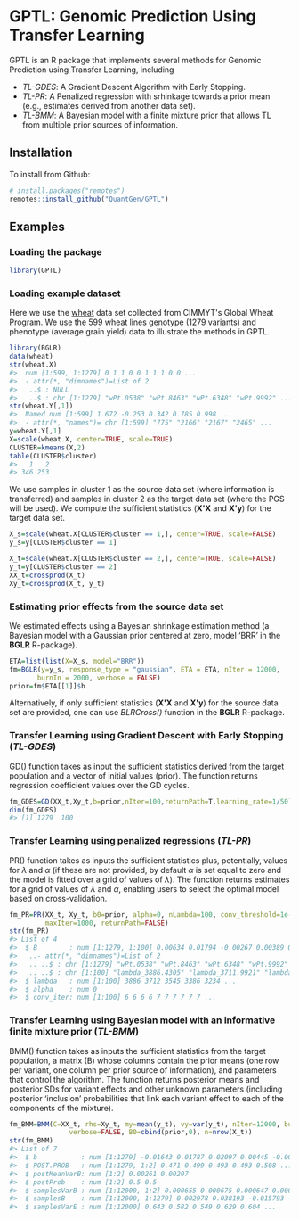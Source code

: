 GPTL: Genomic Prediction Using Transfer Learning
================================================

GPTL is an R package that implements several methods for Genomic Prediction using Transfer Learning, including
 -  *TL-GDES*: A Gradient Descent Algorithm with Early Stopping.
 -  *TL-PR*: A Penalized regression with srhinkage towards a prior mean (e.g., estimates derived from another data set).
 -  *TL-BMM*: A Bayesian model with a finite mixture prior that allows TL from multiple prior sources of information.

Installation
------------

To install from Github:

```R
# install.packages("remotes")
remotes::install_github("QuantGen/GPTL")
```

Examples
--------

### Loading the package

```R
library(GPTL)
```

### Loading example dataset

Here we use the [wheat](https://doi.org/10.1104/pp.105.063438) data set collected from CIMMYT's Global Wheat Program. We use the 599 wheat lines genotype (1279 variants) and phenotype (average grain yield) data to illustrate the methods in GPTL.

```R
library(BGLR)
data(wheat)
str(wheat.X)
#>  num [1:599, 1:1279] 0 1 1 0 0 1 1 1 0 0 ...
#>  - attr(*, "dimnames")=List of 2
#>   ..$ : NULL
#>   ..$ : chr [1:1279] "wPt.0538" "wPt.8463" "wPt.6348" "wPt.9992" ...
str(wheat.Y[,1])
#>  Named num [1:599] 1.672 -0.253 0.342 0.785 0.998 ...
#>  - attr(*, "names")= chr [1:599] "775" "2166" "2167" "2465" ...
y=wheat.Y[,1]
X=scale(wheat.X, center=TRUE, scale=TRUE)
CLUSTER=kmeans(X,2)
table(CLUSTER$cluster)
#>   1   2 
#> 346 253 
```

We use samples in cluster 1 as the source data set (where information is transferred) and samples in cluster 2 as the target data set (where the PGS will be used). We compute the sufficient statistics (**X'X** and **X'y**) for the target data set.

```R
X_s=scale(wheat.X[CLUSTER$cluster == 1,], center=TRUE, scale=FALSE)
y_s=y[CLUSTER$cluster == 1]

X_t=scale(wheat.X[CLUSTER$cluster == 2,], center=TRUE, scale=FALSE)
y_t=y[CLUSTER$cluster == 2]
XX_t=crossprod(X_t)
Xy_t=crossprod(X_t, y_t)
```

### Estimating prior effects from the source data set

We estimated effects using a Bayesian shrinkage estimation method (a Bayesian model with a Gaussian prior centered at zero, model ‘BRR’ in the **BGLR** R-package).

```R
ETA=list(list(X=X_s, model="BRR"))
fm=BGLR(y=y_s, response_type = "gaussian", ETA = ETA, nIter = 12000,
       burnIn = 2000, verbose = FALSE)
prior=fm$ETA[[1]]$b
```

Alternatively, if only sufficient statistics (**X'X** and **X'y**) for the source data set are provided, one can use *BLRCross()* function in the **BGLR** R-package.

### Transfer Learning using Gradient Descent with Early Stopping (*TL-GDES*)

GD() function takes as input the sufficient statistics derived from the target population and a vector of initial values (prior). The function returns regression coefficient values over the GD cycles.

```R
fm_GDES=GD(XX_t,Xy_t,b=prior,nIter=100,returnPath=T,learning_rate=1/50)
dim(fm_GDES)
#> [1] 1279  100
```

### Transfer Learning using penalized regressions (*TL-PR*)

PR() function takes as inputs the sufficient statistics plus, potentially, values for $\lambda$ and $\alpha$ (if these are not provided, by default $\alpha$ is set equal to zero and the model is fitted over a grid of values of $\lambda$). The function returns estimates for a grid of values of $\lambda$ and $\alpha$, enabling users to select the optimal model based on cross-validation.

```R
fm_PR=PR(XX_t, Xy_t, b0=prior, alpha=0, nLambda=100, conv_threshold=1e-4,
         maxIter=1000, returnPath=FALSE)
str(fm_PR)
#> List of 4
#>  $ B        : num [1:1279, 1:100] 0.00634 0.01794 -0.00267 0.00389 0.00399 ...
#>   ..- attr(*, "dimnames")=List of 2
#>   .. ..$ : chr [1:1279] "wPt.0538" "wPt.8463" "wPt.6348" "wPt.9992" ...
#>   .. ..$ : chr [1:100] "lambda_3886.4305" "lambda_3711.9921" "lambda_3545.3049" "lambda_3386.0244" ...
#>  $ lambda   : num [1:100] 3886 3712 3545 3386 3234 ...
#>  $ alpha    : num 0
#>  $ conv_iter: num [1:100] 6 6 6 6 7 7 7 7 7 7 ...
```

### Transfer Learning using Bayesian model with an informative finite mixture prior (*TL-BMM*)

BMM() function takes as inputs the sufficient statistics from the target population, a matrix (B) whose columns contain the prior means (one row per variant, one column per prior source of information), and parameters that control the algorithm. The function returns posterior means and posterior SDs for variant effects and other unknown parameters (including posterior ‘inclusion’ probabilities that link each variant effect to each of the components of the mixture).

```R
fm_BMM=BMM(C=XX_t, rhs=Xy_t, my=mean(y_t), vy=var(y_t), nIter=12000, burnIn=2000, thin=5,
               verbose=FALSE, B0=cbind(prior,0), n=nrow(X_t))
str(fm_BMM)
#> List of 7
#>  $ b           : num [1:1279] -0.01643 0.01787 0.02097 0.00445 -0.00112 ...
#>  $ POST.PROB   : num [1:1279, 1:2] 0.471 0.499 0.493 0.493 0.508 ...
#>  $ postMeanVarB: num [1:2] 0.00261 0.00207
#>  $ postProb    : num [1:2] 0.5 0.5
#>  $ samplesVarB : num [1:12000, 1:2] 0.000655 0.000675 0.000647 0.000699 0.000708 ...
#>  $ samplesB    : num [1:12000, 1:1279] 0.002978 0.038193 -0.015793 -0.003802 0.000238 ...
#>  $ samplesVarE : num [1:12000] 0.643 0.582 0.549 0.629 0.604 ...
```
